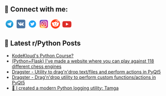 ## 🔎 Connect with me:
[<img src="https://github.com/bullbesh/bullbesh/blob/main/images/Telegram.png" width="32" height="32" />](https://t.me/bullbesh)
[<img src="https://github.com/bullbesh/bullbesh/blob/main/images/VK.png" width="32" height="32" />](https://vk.com/bullbesh)
[<img src="https://github.com/bullbesh/bullbesh/blob/main/images/Twitter.png" width="32" height="32" />](https://twitter.com/bullbesh1)
[<img src="https://github.com/bullbesh/bullbesh/blob/main/images/Instagram.png" width="32" height="32" />](https://www.instagram.com/bullbesh)
[<img src="https://github.com/bullbesh/bullbesh/blob/main/images/Reddit.png" width="32" height="32" />](https://www.reddit.com/user/bullbesh)
[<img src="https://github.com/bullbesh/bullbesh/blob/main/images/YouTube.png" width="32" height="32" />](https://www.youtube.com/channel/UCtfjRs6uzgq5mfm8S06WTcg)

## 📕 Latest r/Python Posts
<!-- BLOG-POST-LIST:START -->
- [KodeKloud&#39;s Python Course?](https://www.reddit.com/r/Python/comments/1i5z7fg/kodeklouds_python_course/)
- [&lpar;Python+Flask&rpar; I&#39;ve made a website where you can play against 118 different chess engines](https://www.reddit.com/r/Python/comments/1i5y8zg/pythonflask_ive_made_a_website_where_you_can_play/)
- [Dragster - Utility to drag&#39;n&#39;drop text/files and perform actions in PyQt5](https://www.reddit.com/r/Python/comments/1i5x9qr/dragster_utility_to_dragndrop_textfiles_and/)
- [Dragster - Drag&#39;n&#39;drop utility to perform custom functions/actions in PyQt5](https://www.reddit.com/r/Python/comments/1i5x0gq/dragster_dragndrop_utility_to_perform_custom/)
- [🌈 I created a modern Python logging utility: Tamga](https://www.reddit.com/r/Python/comments/1i5uncl/i_created_a_modern_python_logging_utility_tamga/)
<!-- BLOG-POST-LIST:END -->
